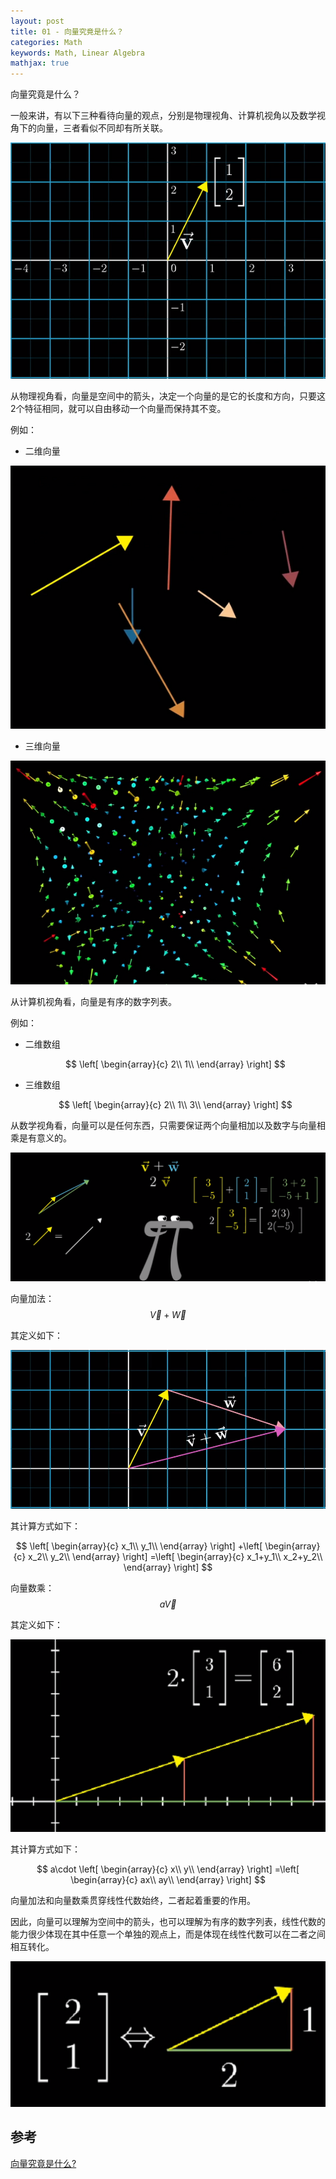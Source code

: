 ```yaml
---
layout: post
title: 01 - 向量究竟是什么？
categories: Math
keywords: Math, Linear Algebra
mathjax: true
---
```



向量究竟是什么？

一般来讲，有以下三种看待向量的观点，分别是物理视角、计算机视角以及数学视角下的向量，三者看似不同却有所关联。

<div align=center> <img src="/images/posts/math/linear-algebra-essence/1-1.PNG"> </div>

从物理视角看，向量是空间中的箭头，决定一个向量的是它的长度和方向，只要这2个特征相同，就可以自由移动一个向量而保持其不变。

例如：

* 二维向量

<img src="/images/posts/math/linear-algebra-essence/1-2.PNG" alt="Two-dim" style="margin: 0 auto"/>


* 三维向量

<img src="/images/posts/math/linear-algebra-essence/1-3.PNG" alt="Three-dim" style="margin: 0 auto"/>

从计算机视角看，向量是有序的数字列表。

例如：

* 二维数组
  
  $$
  \left[ \begin{array}{c}
  	2\\
  	1\\
  \end{array} \right]
  $$


* 三维数组
  
  $$
  \left[ \begin{array}{c}
  	2\\
  	1\\
  	3\\
  \end{array} \right]
  $$


从数学视角看，向量可以是任何东西，只需要保证两个向量相加以及数字与向量相乘是有意义的。

<img src="/images/posts/math/linear-algebra-essence/1-4.PNG" alt="math-perspective" style="margin: 0 auto" />

向量加法：$$\vec{V}+\vec{W}$$

其定义如下：

<img src="/images/posts/math/linear-algebra-essence/1-5.PNG" style="margin: 0 auto"/>

其计算方式如下：

$$
\left[ \begin{array}{c}
	x_1\\
	y_1\\
\end{array} \right] +\left[ \begin{array}{c}
	x_2\\
	y_2\\
\end{array} \right] =\left[ \begin{array}{c}
	x_1+y_1\\
	x_2+y_2\\
\end{array} \right]
$$

向量数乘：$$a\vec{V}$$

其定义如下：

<img src="/images/posts/math/linear-algebra-essence/1-6.PNG" style="margin: 0 auto"/>

其计算方式如下：

$$
a\cdot \left[ \begin{array}{c}
	x\\
	y\\
\end{array} \right] =\left[ \begin{array}{c}
	ax\\
	ay\\
\end{array} \right]
$$

向量加法和向量数乘贯穿线性代数始终，二者起着重要的作用。

因此，向量可以理解为空间中的箭头，也可以理解为有序的数字列表，线性代数的能力很少体现在其中任意一个单独的观点上，而是体现在线性代数可以在二者之间相互转化。

<img src="/images/posts/math/linear-algebra-essence/1-7.PNG" alt="Transformation" style="margin: 0 auto"/>



## 参考

[向量究竟是什么?](https://www.bilibili.com/video/av6731067/?p=2)



















